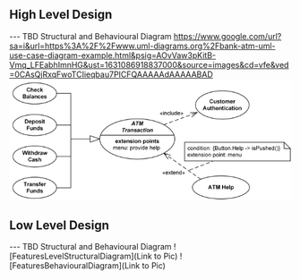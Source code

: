 ## High Level Design 

--- TBD Structural and Behavioural Diagram
https://www.google.com/url?sa=i&url=https%3A%2F%2Fwww.uml-diagrams.org%2Fbank-atm-uml-use-case-diagram-example.html&psig=AOvVaw3pKitB-Vmq_LFEabhImnHG&ust=1631086918837000&source=images&cd=vfe&ved=0CAsQjRxqFwoTCIieqbau7PICFQAAAAAdAAAAABAD
![HighLevelBehaviouralDiagram](https://github.com/devathimahesh2/STEPIN_ATM_BANKING/blob/main/2_Architecture/use-case-example-atm-transactions.png)

## Low Level Design 

--- TBD Structural and Behavioural Diagram
![FeaturesLevelStructuralDiagram](Link to Pic)
![FeaturesBehaviouralDiagram](Link to Pic)